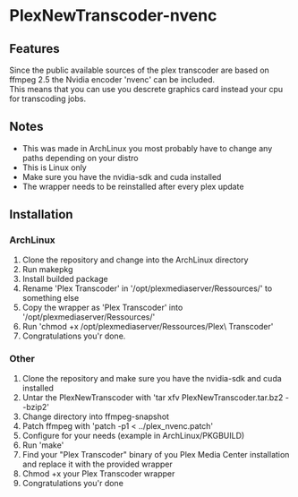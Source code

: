 # PlexNewTranscoder-nvenc

## Features
Since the public available sources of the plex transcoder are based on ffmpeg 2.5 the Nvidia encoder 'nvenc' can be included.<br>This means that you can use you descrete graphics card instead your cpu for transcoding jobs.

## Notes
 * This was made in ArchLinux you most probably have to change any paths depending on your distro
 * This is Linux only
 * Make sure you have the nvidia-sdk and cuda installed
 * The wrapper needs to be reinstalled after every plex update

## Installation

### ArchLinux
 1. Clone the repository and change into the ArchLinux directory
 2. Run makepkg
 3. Install builded package
 4. Rename 'Plex Transcoder' in '/opt/plexmediaserver/Ressources/' to something else
 5. Copy the wrapper as 'Plex Transcoder' into '/opt/plexmediaserver/Ressources/'
 6. Run 'chmod +x /opt/plexmediaserver/Ressources/Plex\ Transcoder'
 7. Congratulations you'r done.

### Other
 1. Clone the repository and make sure you have the nvidia-sdk and cuda installed
 2. Untar the PlexNewTranscoder with 'tar xfv PlexNewTranscoder.tar.bz2 --bzip2'
 3. Change directory into ffmpeg-snapshot
 4. Patch ffmpeg with 'patch -p1 < ../plex_nvenc.patch'
 5. Configure for your needs (example in ArchLinux/PKGBUILD)
 6. Run 'make'
 7. Find your "Plex Transcoder" binary of you Plex Media Center installation and replace it with the provided wrapper
 8. Chmod +x your Plex Transcoder wrapper
 9. Congratulations you'r done
